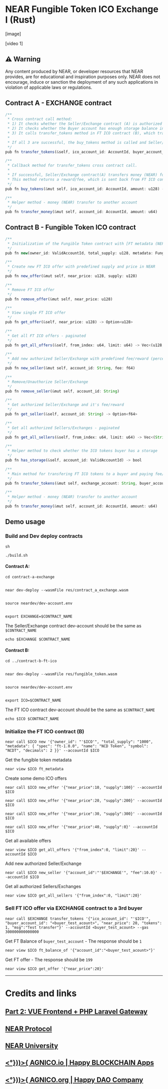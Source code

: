 # NEAR Fungible Token ICO Exchange I (Rust)

[image]

[video 1]

## ⚠️ Warning

Any content produced by NEAR, or developer resources that NEAR provides, are for educational and inspiration purposes only. NEAR does not encourage, induce or sanction the deployment of any such applications in violation of applicable laws or regulations.

## Contract A - EXCHANGE contract

```ts
/**
 * Cross contract call method:
 * 1) It checks whether the Seller/Exchange contract (A) is authorized in FT ICO contract (B) or not
 * 2) It checks whether the Buyer account has enough storage balance in FT ICO contract (B) to be able to buy FT or not
 * 3) It calls transfer_tokens method in FT ICO contract (B), which transfers FTs to the Buyer account and sends calculated reward/fee back to the Seller/Exchange (A)
 *
 * If all 3 are successful, the buy_tokens method is called and Seller/Exchange contract(A) sends money for tokens to the FT ICO ICO contract (B)
 */
pub fn transfer_tokens(&self, ico_account_id: AccountId, buyer_account_id:AccountId, near_price: u128, tokens: u128, msg: String) -> Promise

/**
 * Callback method for transfer_tokens cross contract call.
 *
 * If successful, Seller/Exchange contract(A) transfers money (NEAR) for fungible tokens to the FT ICO ICO contract (B).
 * This method returns a reward/fee, which is sent back from FT ICO contract (b) to the Seller/Exchange contract (A) as a profit.
 */
pub fn buy_tokens(&mut self, ico_account_id: AccountId, amount: u128) -> u128

/**
 * Helper method - money (NEAR) transfer to another account
 */
pub fn transfer_money(&mut self, account_id: AccountId, amount: u64)
```

## Contract B - Fungible Token ICO contract

```ts
/**
 * Initialization of the Fungible Token contract with [FT metadata (NEP-148)](https://nomicon.io/Standards/FungibleToken/Metadata.html#reference-level-explanation){:target="_blank"}
 */
pub fn new(owner_id: ValidAccountId, total_supply: u128, metadata: FungibleTokenMetadata) -> Self

/**
 * Create new FT ICO offer with predefined supply and price in NEAR
 */
pub fn new_offer(&mut self, near_price: u128, supply: u128)

/**
 * Remove FT ICO offer
 */
pub fn remove_offer(&mut self, near_price: u128)

/**
 * View single FT ICO offer
 */
pub fn get_offer(&self, near_price: u128) -> Option<u128>

/**
 * Get all FT ICO offers - paginated
 */
pub fn get_all_offers(&self, from_index: u64, limit: u64) -> Vec<(u128, u128)>

/**
 * Add new authorized Seller/Exchange with predefined fee/reward (percentage from every FT sale)
 */
pub fn new_seller(&mut self, account_id: String, fee: f64)

/**
 * Remove/Unauthorize Seller/Exchange
 */
pub fn remove_seller(&mut self, account_id: String)

/**
 * Get authorized Seller/Exchange and it's fee/reward
 */
pub fn get_seller(&self, account_id: String) -> Option<f64>

/**
 * Get all authorized Sellers/Exchanges - paginated
 */
pub fn get_all_sellers(&self, from_index: u64, limit: u64) -> Vec<(String, f64)>

/**
 * Helper method to check whether the ICO tokens buyer has a storage
 */
pub fn has_storage(&self, account_id: ValidAccountId) -> bool

/**
 * Main method for transfering FT ICO tokens to a buyer and paying fee/reward to a Seller/Exchange
 */
pub fn transfer_tokens(&mut self, exchange_account: String, buyer_account_id: ValidAccountId, near_price: u128, tokens: u128, msg: String) -> u128

/**
 * Helper method - money (NEAR) transfer to another account
 */
pub fn transfer_money(&mut self, account_id: AccountId, amount: u64)

```

## Demo usage

### Build and Dev deploy contracts

    sh

    ./build.sh


#### Contract A:

    cd contract-a-exchange


    near dev-deploy --wasmFile res/contract_a_exchange.wasm


    source neardev/dev-account.env


    export EXCHANGE=$CONTRACT_NAME

The Seller/Exchange contract dev-account should be the same as `$CONTRACT_NAME`

    echo $EXCHANGE $CONTRACT_NAME

#### Contract B:

    cd ../contract-b-ft-ico


    near dev-deploy --wasmFile res/fungible_token.wasm


    source neardev/dev-account.env


    export ICO=$CONTRACT_NAME

The FT ICO contract dev-account should be the same as `$CONTRACT_NAME`

    echo $ICO $CONTRACT_NAME

### Initialize the FT ICO contract (B)

    near call $ICO new '{"owner_id": "'$ICO'", "total_supply": "1000", "metadata": { "spec": "ft-1.0.0", "name": "NCD Token", "symbol": "NCDT", "decimals": 2 }}' --accountId $ICO

Get the fungible token metadata

    near view $ICO ft_metadata

Create some demo ICO offers

    near call $ICO new_offer '{"near_price":10, "supply":100}' --accountId $ICO

    near call $ICO new_offer '{"near_price":20, "supply":200}' --accountId $ICO

    near call $ICO new_offer '{"near_price":30, "supply":300}' --accountId $ICO

    near call $ICO new_offer '{"near_price":40, "supply":0}' --accountId $ICO

Get all available offers

    near view $ICO get_all_offers '{"from_index":0, "limit":20}' --accountId $ICO

Add new authorized Seller/Exchange

    near call $ICO new_seller '{"account_id":"'$EXCHANGE'", "fee":10.0}' --accountId $ICO

Get all authorized Sellers/Exchanges

    near view $ICO get_all_sellers '{"from_index":0, "limit":20}'

### Sell FT ICO offer via EXCHANGE contract to a 3rd buyer

    near call $EXCHANGE transfer_tokens '{"ico_account_id": "'$ICO'", "buyer_account_id": "<buyer_test_acount>", "near_price": 20, "tokens": 1, "msg":"Test transfer"}' --accountId <buyer_test_acount> --gas 300000000000000

Get FT Balance of `buyer_test_account` - The response should be `1`

    near view $ICO ft_balance_of '{"account_id":"<buyer_test_acount>"}'

Get FT offer - The response should be `199`

    near view $ICO get_offer '{"near_price":20}'

---

# Credits and links

## [Part 2: VUE Frontend + PHP Laravel Gateway](https://github.com/AGNICO/near-ncd-II-ico-exchange-vue-php)

## [NEAR Protocol](https://near.org)

## [NEAR University](https://near.university)

## [<°}))>{ AGNICO.io | Happy BLOCKCHAIN Apps](https://agnico.io)

## [<°}))>{ AGNICO.org | Happy DAO Company](https://agnico.org)